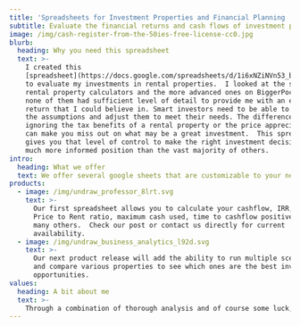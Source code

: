 ```yaml
---
title: 'Spreadsheets for Investment Properties and Financial Planning '
subtitle: Evaluate the financial returns and cash flows of investment properties.
image: /img/cash-register-from-the-50ies-free-license-cc0.jpg
blurb:
  heading: Why you need this spreadsheet
  text: >-
    I created this
    [spreadsheet](https://docs.google.com/spreadsheets/d/1i6xNZiNVn53_bnibfEvKeMQi52ueFYMWFjUDUTprFqs/edit?usp=sharing)
    to evaluate my investments in rental properties.  I looked at the simple
    rental property calculators and the more advanced ones on BiggerPockets, but
    none of them had sufficient level of detail to provide me with an estimated
    return that I could believe in. Smart investors need to be able to see all
    the assumptions and adjust them to meet their needs. The difference between
    ignoring the tax benefits of a rental property or the price appreciation,
    can make you miss out on what may be a great investment.  This spreadsheet
    gives you that level of control to make the right investment decisions and
    much more informed position than the vast majority of others.
intro:
  heading: What we offer
  text: We offer several google sheets that are customizable to your needs.
products:
  - image: /img/undraw_professor_8lrt.svg
    text: >-
      Our first spreadsheet allows you to calculate your cashflow, IRR, CapRate,
      Price to Rent ratio, maximum cash used, time to cashflow positive, and
      many others.  Check our post or contact us directly for current
      availability.
  - image: /img/undraw_business_analytics_l92d.svg
    text: >-
      Our next product release will add the ability to run multiple scenarios
      and compare various properties to see which ones are the best investment
      opportunities.
values:
  heading: A bit about me
  text: >-
    Through a combination of thorough analysis and of course some luck, I have been fortunate to make a series of successful real estate investments, and I'm sharing my technique, approach, and secrets with you.  I have an MBA from UC Berkeley, a B.S. in Business Administration with an emphasis in Finance from the University of Southern California, and I have a knack for financial analysis having led merger and acquisitions analysis for some of Silicon Valley's most exciting tech companies.
---
```


